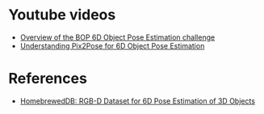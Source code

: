 # Youtube videos 

- [Overview of the BOP 6D Object Pose Estimation challenge](https://www.youtube.com/watch?v=k3hwzoFEP7A)
- [Understanding Pix2Pose for 6D Object Pose Estimation](https://www.youtube.com/watch?v=D3Ii0ospDeM)

# References 
- [HomebrewedDB: RGB-D Dataset for 6D Pose Estimation of 3D Objects](https://campar.in.tum.de/personal/ilic/homebreweddb/index.html)
